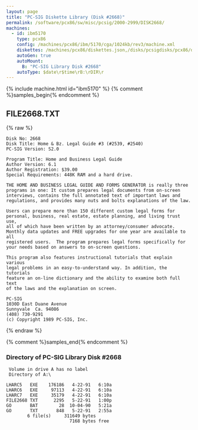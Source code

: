 ```yaml
---
layout: page
title: "PC-SIG Diskette Library (Disk #2668)"
permalink: /software/pcx86/sw/misc/pcsig/2000-2999/DISK2668/
machines:
  - id: ibm5170
    type: pcx86
    config: /machines/pcx86/ibm/5170/cga/1024kb/rev3/machine.xml
    diskettes: /machines/pcx86/diskettes.json,/disks/pcsigdisks/pcx86/diskettes.json
    autoGen: true
    autoMount:
      B: "PC-SIG Library Disk #2668"
    autoType: $date\r$time\rB:\rDIR\r
---
```


{% include machine.html id="ibm5170" %}
{% comment %}samples_begin{% endcomment %}

## FILE2668.TXT

{% raw %}
```
Disk No: 2668                                                           
Disk Title: Home & Bz. Legal Guide #3 (#2539, #2540)                    
PC-SIG Version: S2.0                                                    
                                                                        
Program Title: Home and Business Legal Guide                            
Author Version: 6.1                                                     
Author Registration: $39.00                                             
Special Requirements: 448K RAM and a hard drive.                        
                                                                        
THE HOME AND BUSINESS LEGAL GUIDE AND FORMS GENERATOR is really three   
programs in one: It custom prepares legal documents from on-screen      
interviews, contains the full annotated text of important laws and      
regulations, and provides many nuts and bolts explanations of the law.  
                                                                        
Users can prepare more than 150 different custom legal forms for        
personal, business, real estate, estate planning, and living trust use, 
all of which have been written by an attorney/consumer advocate.        
Monthly data updates and FREE upgrades for one year are available to all
registered users.  The program prepares legal forms specifically for    
your needs based on answers to on-screen questions.                     
                                                                        
This program also features instructional tutorials that explain various 
legal problems in an easy-to-understand way. In addition, the tutorials 
feature an on-line dictionary and the ability to examine both full text 
of the laws and the explanation on screen.                              
                                                                        
PC-SIG                                                                  
1030D East Duane Avenue                                                 
Sunnyvale  Ca. 94086                                                    
(408) 730-9291                                                          
(c) Copyright 1989 PC-SIG, Inc.                                         
```
{% endraw %}

{% comment %}samples_end{% endcomment %}

### Directory of PC-SIG Library Disk #2668

     Volume in drive A has no label
     Directory of A:\

    LHARC5   EXE    176186   4-22-91   6:10a
    LHARC6   EXE     97113   4-22-91   6:10a
    LHARC7   EXE     35179   4-22-91   6:10a
    FILE2668 TXT      2295   5-22-91   1:00p
    GO       BAT        28  10-04-90   5:21a
    GO       TXT       848   5-22-91   2:55a
            6 file(s)     311649 bytes
                            7168 bytes free
